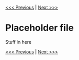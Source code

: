 [<<< Previous](concept.md) | [Next >>>](commandline.md)  

# Placeholder file

Stuff in here


[<<< Previous](concept.md) | [Next >>>](commandline.md)  

